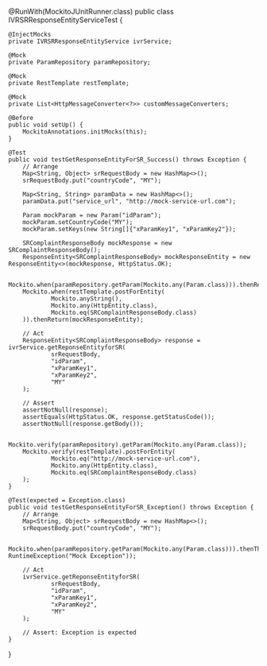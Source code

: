 @RunWith(MockitoJUnitRunner.class)
public class IVRSRResponseEntityServiceTest {

    @InjectMocks
    private IVRSRResponseEntityService ivrService;

    @Mock
    private ParamRepository paramRepository;

    @Mock
    private RestTemplate restTemplate;

    @Mock
    private List<HttpMessageConverter<?>> customMessageConverters;

    @Before
    public void setUp() {
        MockitoAnnotations.initMocks(this);
    }

    @Test
    public void testGetResponseEntityForSR_Success() throws Exception {
        // Arrange
        Map<String, Object> srRequestBody = new HashMap<>();
        srRequestBody.put("countryCode", "MY");

        Map<String, String> paramData = new HashMap<>();
        paramData.put("service_url", "http://mock-service-url.com");

        Param mockParam = new Param("idParam");
        mockParam.setCountryCode("MY");
        mockParam.setKeys(new String[]{"xParamKey1", "xParamKey2"});

        SRComplaintResponseBody mockResponse = new SRComplaintResponseBody();
        ResponseEntity<SRComplaintResponseBody> mockResponseEntity = new ResponseEntity<>(mockResponse, HttpStatus.OK);

        Mockito.when(paramRepository.getParam(Mockito.any(Param.class))).thenReturn(mockParam);
        Mockito.when(restTemplate.postForEntity(
                Mockito.anyString(),
                Mockito.any(HttpEntity.class),
                Mockito.eq(SRComplaintResponseBody.class)
        )).thenReturn(mockResponseEntity);

        // Act
        ResponseEntity<SRComplaintResponseBody> response = ivrService.getReponseEntityforSR(
                srRequestBody,
                "idParam",
                "xParamKey1",
                "xParamKey2",
                "MY"
        );

        // Assert
        assertNotNull(response);
        assertEquals(HttpStatus.OK, response.getStatusCode());
        assertNotNull(response.getBody());

        Mockito.verify(paramRepository).getParam(Mockito.any(Param.class));
        Mockito.verify(restTemplate).postForEntity(
                Mockito.eq("http://mock-service-url.com"),
                Mockito.any(HttpEntity.class),
                Mockito.eq(SRComplaintResponseBody.class)
        );
    }

    @Test(expected = Exception.class)
    public void testGetResponseEntityForSR_Exception() throws Exception {
        // Arrange
        Map<String, Object> srRequestBody = new HashMap<>();
        srRequestBody.put("countryCode", "MY");

        Mockito.when(paramRepository.getParam(Mockito.any(Param.class))).thenThrow(new RuntimeException("Mock Exception"));

        // Act
        ivrService.getReponseEntityforSR(
                srRequestBody,
                "idParam",
                "xParamKey1",
                "xParamKey2",
                "MY"
        );

        // Assert: Exception is expected
    }
}

